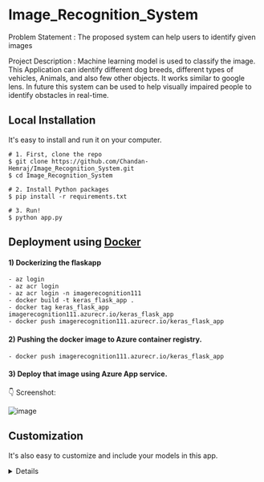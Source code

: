 # Image_Recognition_System

Problem Statement : The proposed system can help users to identify given images

Project Description : Machine learning model is used to classify the image. This Application can identify different dog breeds, different types of vehicles, Animals, and also few other objects. It works similar to google lens. In future this system can be used to help visually impaired people to identify obstacles in real-time.

## Local Installation

It's easy to install and run it on your computer.

```shell
# 1. First, clone the repo
$ git clone https://github.com/Chandan-Hemraj/Image_Recognition_System.git
$ cd Image_Recognition_System

# 2. Install Python packages
$ pip install -r requirements.txt

# 3. Run!
$ python app.py
```

## Deployment using **[Docker](https://www.docker.com)**

#### 1) Dockerizing the flaskapp

```shell
- az login 
- az acr login
- az acr login -n imagerecognition111
- docker build -t keras_flask_app .
- docker tag keras_flask_app imagerecognition111.azurecr.io/keras_flask_app 
- docker push imagerecognition111.azurecr.io/keras_flask_app   
```
  
#### 2) Pushing the docker image to Azure container registry.

```shell
- docker push imagerecognition111.azurecr.io/keras_flask_app
```

#### 3) Deploy that image using Azure App service.

:point_down: Screenshot:


![image](https://user-images.githubusercontent.com/87279692/179357633-3b4cd635-3108-40eb-8fa5-61cdb9eb2d0e.png)



## Customization

It's also easy to customize and include your models in this app.

<details>
 <summary>Details</summary>

### Use your own model

Place your trained `.h5` file saved by `model.save()` under models directory.

Check the [commented code](https://github.com/mtobeiyf/keras-flask-deploy-webapp/blob/master/app.py#L37) in app.py.

### Use other pre-trained model

See [Keras applications](https://keras.io/applications/) for more available models such as DenseNet, MobilNet, NASNet, etc.

Check [this section](https://github.com/Chandan-Hemraj/Image_Recognition_System/blob/main/app.py#L26) in app.py.
